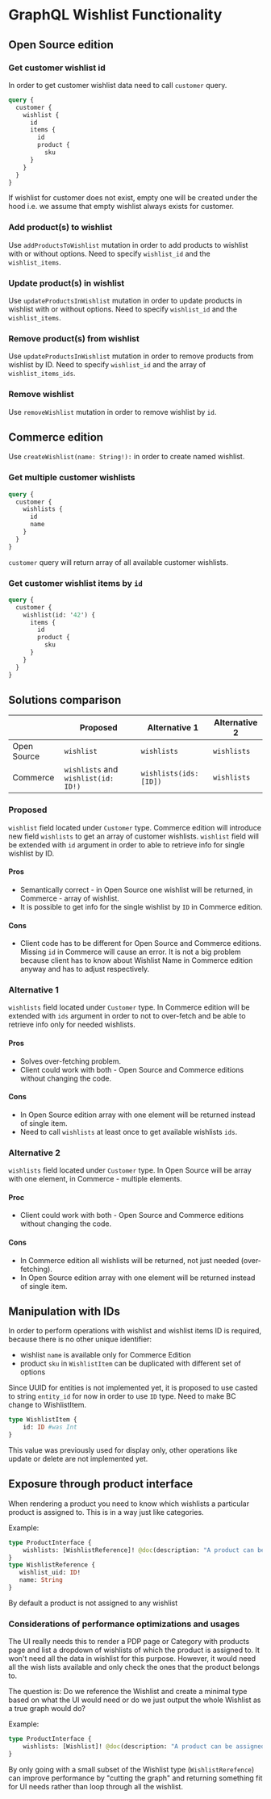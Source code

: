 # GraphQL Wishlist Functionality

## Open Source edition
### Get customer wishlist id
In order to get customer wishlist data need to call `customer` query.
``` graphql
query {
  customer {
    wishlist {
      id
      items {
        id
        product {
          sku
      }
    }
  }
}
```

If wishlist for customer does not exist, empty one will be created under the hood i.e. we assume that empty wishlist always exists for customer.

### Add product(s) to wishlist
Use `addProductsToWishlist` mutation in order to add products to wishlist with or without options. Need to specify `wishlist_id` and the `wishlist_items`.

### Update product(s) in wishlist
Use `updateProductsInWishlist` mutation in order to update products in wishlist with or without options. Need to specify `wishlist_id` and the `wishlist_items`.

### Remove product(s) from wishlist
Use `updateProductsInWishlist` mutation in order to remove products from wishlist by ID. Need to specify `wishlist_id` and the array of `wishlist_items_ids`.

### Remove wishlist
Use `removeWishlist` mutation in order to remove wishlist by `id`.

## Commerce edition
Use `createWishlist(name: String!):` in order to create named wishlist.

### Get multiple customer wishlists
``` graphql
query {
  customer {
    wishlists {
      id
      name
    }
  }
}
```
`customer` query will return array of all available customer wishlists.

### Get customer wishlist items by `id`
``` graphql
query {
  customer {
    wishlist(id: '42') {
      items {
        id
        product {
          sku
      }
    }
  }
}
```

## Solutions comparison

|  | Proposed | Alternative 1 | Alternative 2 |
| ------------- | ------------- | -------------| -------------|
| Open Source  | `wishlist` | `wishlists` | `wishlists`|
| Commerce  | `wishlists` and `wishlist(id: ID!)` | `wishlists(ids: [ID])` | `wishlists`|

### Proposed
`wishlist` field located under `Customer` type. Commerce edition will introduce new field `wishlists` to get an array of customer wishlists. `wishlist` field will be extended with `id` argument in order to able to retrieve info for single wishlist by ID.
#### Pros
- Semantically correct - in Open Source one wishlist will be returned, in Commerce - array of wishlist.
- It is possible to get info for the single wishlist by `ID` in Commerce edition.
#### Cons
- Client code has to be different for Open Source and Commerce editions. Missing `id` in Commerce will cause an error.
It is not a big problem because client has to know about Wishlist Name in Commerce edition anyway and has to adjust respectively.

### Alternative 1
`wishlists` field located under `Customer` type. In Commerce edition will be extended with `ids` argument in order to not to over-fetch and be able to retrieve info only for needed wishlists.

#### Pros
- Solves over-fetching problem.
- Client could work with both - Open Source and Commerce editions without changing the code.
#### Cons
- In Open Source edition array with one element will be returned instead of single item.
- Need to call `wishlists` at least once to get available wishlists `ids`.

### Alternative 2
`wishlists` field located under `Customer` type. In Open Source will be array with one element, in Commerce - multiple elements.
#### Proc
- Client could work with both - Open Source and Commerce editions without changing the code.
#### Cons
- In Commerce edition all wishlists will be returned, not just needed (over-fetching).
- In Open Source edition array with one element will be returned instead of single item.

## Manipulation with IDs

In order to perform operations with wishlist and wishlist items ID is required, because there is no other unique identifier:
 - wishlist `name` is available only for Commerce Edition
 - product `sku` in `WishlistItem` can be duplicated with different set of options

Since UUID for entities is not implemented yet, it is proposed to use casted to string `entity_id` for now in order to use `ID` type.
Need to make BC change to WishlistItem.
``` graphql
type WishlistItem {
    id: ID #was Int
}
```
This value was previously used for display only, other operations like update or delete are not implemented yet.

## Exposure through product interface

When rendering a product you need to know which wishlists a particular product is assigned to. This is in a way just like categories.

Example:
``` graphql
type ProductInterface {
    wishlists: [WishlistReference]! @doc(description: "A product can be assigned to multiple wishlist of none")
}
type WishlistReference {
   wishlist_uid: ID!
   name: String
}
```

By default a product is not assigned to any wishlist

### Considerations of performance optimizations and usages
The UI really needs this to render a PDP page or Category with products page and list a dropdown of wishlists of which the product is assigned to.
It won't need all the data in wishlist for this purpose. However, it would need all the wish lists available and only check the ones that the product belongs to.

The question is: Do we reference the Wishlist and create a minimal type based on what the UI would need or do we just output the whole Wishlist as a true graph would do?

Example:
``` graphql
type ProductInterface {
    wishlists: [Wishlist]! @doc(description: "A product can be assigned to multiple wishlist or now wishlist")
}
```

By only going with a small subset of the Wishlist type (`WishlistRerefence`) can improve performance by "cutting the graph" and returning something fit for UI needs rather than loop through all the wishlist.
